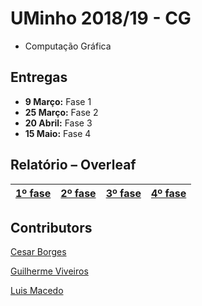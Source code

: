 # UMinho 2018/19 - CG

* Computação Gráfica

## Entregas

* **9 Março:** Fase 1
* **25 Março:** Fase 2
* **20 Abril:** Fase 3
* **15 Maio:** Fase 4

## Relatório – Overleaf

| [1º fase](https://pt.overleaf.com/7212787832wtmrngvqfntd) | [2º fase](https://www.overleaf.com/9867978269qwnnzgnhxjsp) | [3º fase](https://www.overleaf.com/4864235325khxcdxtvwqrj) | [4º fase](https://www.overleaf.com/9837498171kxgdwfshxbmh) |
| ------------- | ------------- | ------------- | ------------- |

## Contributors

[Cesar Borges](https://github.com/CesarAugustoBorges)

[Guilherme Viveiros](https://github.com/GuilhermeViveiros)

[Luis Macedo](https://github.com/FallenFoil)
